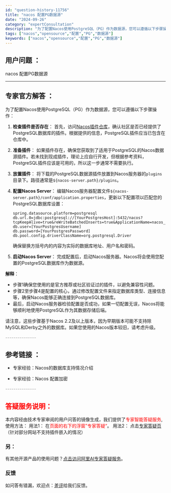 ```yaml
---
id: "question-history-11756"
title: "nacos 配置PG数据源"
date: "2024-09-26"
category: "expertConsultation"
description: "为了配置Nacos使用PostgreSQL（PG）作为数据源，您可以遵循以下步骤操作：1. **检查插件是否存在**：   首先，访问[Nacos插件仓库](https://github.com/nacos-group/nacos-plugin)，确认社区是否已经提供了PostgreSQL数据库的插"
tags: ["nacos","opensource","配置","PG","数据源"]
keywords: ["nacos","opensource","配置","PG","数据源"]
---
```


## 用户问题 ： 
 nacos 配置PG数据源  

---------------
## 专家官方解答 ：

为了配置Nacos使用PostgreSQL（PG）作为数据源，您可以遵循以下步骤操作：

1. **检查插件是否存在**：
   首先，访问[Nacos插件仓库](https://github.com/nacos-group/nacos-plugin)，确认社区是否已经提供了PostgreSQL数据库的插件。根据提供的信息，PostgreSQL插件应当已包含在仓库中。

2. **准备插件**：
   如果插件存在，确保您获取到了适用于PostgreSQL的Nacos数据源插件。若未找到现成插件，理论上应自行开发，但根据参考资料，PostgreSQL插件应该是可用的，所以这一步通常不需要执行。

3. **放置插件**：
   将下载的PostgreSQL数据源插件放置到Nacos服务器的`plugins`目录下。路径通常是`${nacos-server.path}/plugins`。

4. **配置Nacos Server**：
   编辑Nacos服务器配置文件`${nacos-server.path}/conf/application.properties`，更新以下配置项以匹配您的PostgreSQL数据库设置：
   ```
   spring.datasource.platform=postgresql
   db.url.0=jdbc:postgresql://[YourPostgresHost]:5432/nacos?tcpKeepAlive=true&reWriteBatchedInserts=true&ApplicationName=nacos_java
   db.user=[YourPostgresUsername]
   db.password=[YourPostgresPassword]
   db.pool.config.driverClassName=org.postgresql.Driver
   ```
   确保替换方括号内的内容为实际的数据库地址、用户名和密码。

5. **启动Nacos Server**：
   完成配置后，启动Nacos服务器。Nacos将会使用您配置的PostgreSQL数据库作为数据源。

**解释**：
- 步骤1确保您使用的是官方推荐或社区验证过的插件，以避免兼容性问题。
- 步骤2至步骤4是配置的核心，通过修改配置文件来指定数据库类型、连接信息等，确保Nacos能够正确连接到PostgreSQL数据库。
- 最后，启动Nacos服务器检验配置是否成功，如果一切配置无误，Nacos将能够顺利地使用PostgreSQL作为其数据存储后端。

请注意，这些步骤基于Nacos 2.2及以上版本，因为早期版本可能不支持除MySQL和Derby之外的数据库。如果您使用的Nacos版本较旧，请考虑升级。


<font color="#949494">---------------</font> 


## 参考链接 ：

* 专家经验：Nacos的数据库支持情况介绍 
 
 * 专家经验：Nacos 配置加密 


 <font color="#949494">---------------</font> 
 


## <font color="#FF0000">答疑服务说明：</font> 

本内容经由技术专家审阅的用户问答的镜像生成，我们提供了<font color="#FF0000">专家智能答疑服务</font>,使用方法：
用法1： 在<font color="#FF0000">页面的右下的浮窗”专家答疑“</font>。
用法2： 点击[专家答疑页](https://answer.opensource.alibaba.com/docs/intro)（针对部分网站不支持插件嵌入的情况）
### 另：


有其他开源产品的使用问题？[点击访问阿里AI专家答疑服务](https://answer.opensource.alibaba.com/docs/intro)。
### 反馈
如问答有错漏，欢迎点：[差评](https://ai.nacos.io/user/feedbackByEnhancerGradePOJOID?enhancerGradePOJOId=13783)给我们反馈。
